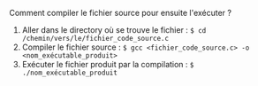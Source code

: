 Comment compiler le fichier source pour ensuite l'exécuter ?

1. Aller dans le directory où se trouve le fichier : ```$ cd /chemin/vers/le/fichier_code_source.c```
2. Compiler le fichier source : ```$ gcc <fichier_code_source.c> -o <nom_exécutable_produit>```
3. Exécuter le fichier produit par la compilation : ```$ ./nom_exécutable_produit```
